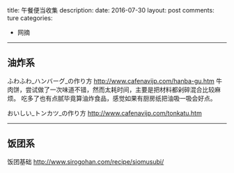 title: 午餐便当收集
description: 
date: 2016-07-30
layout: post
comments: ture
categories:
- 网摘
---

## 油炸系
ふわふわ_ハンバーグ_の作り方
http://www.cafenavijp.com/hanba-gu.htm
牛肉饼，尝试做了一次味道不错，然而太耗时间，主要是把材料都剁碎混合比较麻烦。
吃多了也有点腻毕竟算油炸食品，感觉如果有厨房纸把油吸一吸会好点。

おいしい_トンカツ_の作り方
http://www.cafenavijp.com/tonkatu.htm

---

## 饭团系

饭团基础
http://www.sirogohan.com/recipe/siomusubi/


